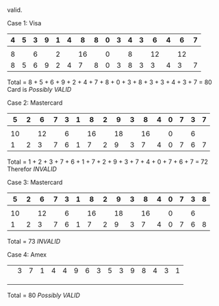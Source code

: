 valid.

  

Case 1: Visa

| 4   | 5   | 3   | 9   | 1   | 4   | 8   | 8   | 0   | 3   | 4   | 3   | 6   | 4   | 6   | 7   |
| --- | --- | --- | --- | --- | --- | --- | --- | --- | --- | --- | --- | --- | --- | --- | --- |
|     |     |     |     |     |     |     |     |     |     |     |     |     |     |     |     |
| 8   |     | 6   |     | 2   |     | 16  |     | 0   |     | 8   |     | 12  |     | 12  |     |
| 8   | 5   | 6   | 9   | 2   | 4   | 7   | 8   | 0   | 3   | 8   | 3   | 3   | 4   | 3   | 7   |
Total = 8 + 5 + 6 + 9 + 2 + 4 + 7 + 8 + 0 + 3 + 8 + 3 + 3 + 4 + 3 + 7 = 80
Card is *Possibly VALID*

Case 2: Mastercard

| 5   | 2   | 6   | 7   | 3   | 1   | 8   | 2   | 9   | 3   | 8   | 4   | 0   | 7   | 3   | 7   |
| --- | --- | --- | --- | --- | --- | --- | --- | --- | --- | --- | --- | --- | --- | --- | --- |
|     |     |     |     |     |     |     |     |     |     |     |     |     |     |     |     |
| 10  |     | 12  |     | 6   |     | 16  |     | 18  |     | 16  |     | 0   |     | 6   |     |
| 1   | 2   | 3   | 7   | 6   | 1   | 7   | 2   | 9   | 3   | 7   | 4   | 0   | 7   | 6   | 7   |
Total = 1 + 2 + 3 + 7 + 6 + 1 + 7 + 2 + 9 + 3 + 7 + 4 + 0 + 7 + 6 + 7 = 72
Therefor *INVALID*
  

Case 3: Mastercard

| 5   | 2   | 6   | 7   | 3   | 1   | 8   | 2   | 9   | 3   | 8   | 4   | 0   | 7   | 3   | 8   |
| --- | --- | --- | --- | --- | --- | --- | --- | --- | --- | --- | --- | --- | --- | --- | --- |
|     |     |     |     |     |     |     |     |     |     |     |     |     |     |     |     |
| 10  |     | 12  |     | 6   |     | 16  |     | 18  |     | 16  |     | 0   |     | 6   |     |
| 1   | 2   | 3   | 7   | 6   | 1   | 7   | 2   | 9   | 3   | 7   | 4   | 0   | 7   | 6   | 8   |
Total = 73
*INVALID*

Case 4: Amex

|   |   |   |   |   |   |   |   |   |   |   |   |   |   |   |   |
|---|---|---|---|---|---|---|---|---|---|---|---|---|---|---|---|
||3|7|1|4|4|9|6|3|5|3|9|8|4|3|1|
|||||||||||||||||
|||||||||||||||||
|||||||||||||||||
Total = 80
*Possibly VALID*